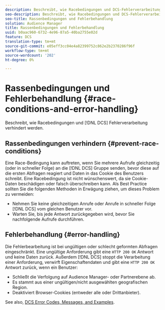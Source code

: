 ```yaml
---
description: Beschreibt, wie Racebedingungen und DCS-Fehlerverarbeitung verhindert werden.
seo-description: Beschreibt, wie Racebedingungen und DCS-Fehlerverarbeitung verhindert werden.
seo-title: Rassenbedingungen und Fehlerbehandlung
solution: Audience Manager
title: Rassenbedingungen und Fehlerbehandlung
uuid: b0aac960-6732-4e96-87a5-40ba2755e02d
feature: DCS
translation-type: tm+mt
source-git-commit: e05eff3cc04e4a82399752c862e2b2370286f96f
workflow-type: tm+mt
source-wordcount: '202'
ht-degree: 0%

---
```



# Rassenbedingungen und Fehlerbehandlung {#race-conditions-and-error-handling}

Beschreibt, wie Racebedingungen und [!DNL DCS] Fehlerverarbeitung verhindert werden.

## Rassenbedingungen verhindern {#prevent-race-conditions}

Eine Race-Bedingung kann auftreten, wenn Sie mehrere Aufrufe gleichzeitig (oder in schneller Folge) an die [!DNL DCS] Gruppe senden, bevor diese auf die ersten Abfragen reagiert und Daten in das Cookie des Benutzers schreibt. Eine Racebedingung ist nicht wünschenswert, da sie Cookie-Daten beschädigen oder falsch überschreiben kann. Als Best Practice sollten Sie die folgenden Methoden in Erwägung ziehen, um dieses Problem zu vermeiden:

* Nehmen Sie keine gleichzeitigen Anrufe oder Anrufe in schneller Folge [!DNL DCS] vom gleichen Benutzer vor.
* Warten Sie, bis jede Antwort zurückgegeben wird, bevor Sie nachfolgende Aufrufe durchführen.

## Fehlerbehandlung {#error-handling}

Die Fehlerbearbeitung ist bei ungültigen oder schlecht geformten Abfragen eingeschränkt. Eine ungültige Anforderung gibt eine `HTTP 200 OK` Antwort und keine Daten zurück. Außerdem [!DNL DCS] stoppt die Verarbeitung einer Anforderung, verwirft Eigenschaftendaten und gibt eine `HTTP 200 OK` Antwort zurück, wenn ein Benutzer:

* Schließt die Verfolgung auf Audience Manager- oder Partnerebene ab.
* Es stammt aus einer ungültigen/nicht ausgewählten geografischen Region.
* Deaktiviert Browser-Cookies (entweder alle oder Drittanbieter).

See also, [DCS Error Codes, Messages, and Examples](../../../api/dcs-intro/dcs-api-reference/dcs-error-codes.md).